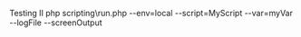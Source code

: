 Testing II
php scripting\run.php --env=local --script=MyScript --var=myVar --logFile --screenOutput
